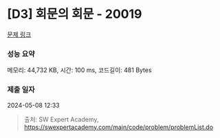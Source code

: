 # [D3] 회문의 회문 - 20019 

[문제 링크](https://swexpertacademy.com/main/code/problem/problemDetail.do?contestProbId=AY2hjCWKbykDFATh) 

### 성능 요약

메모리: 44,732 KB, 시간: 100 ms, 코드길이: 481 Bytes

### 제출 일자

2024-05-08 12:33



> 출처: SW Expert Academy, https://swexpertacademy.com/main/code/problem/problemList.do